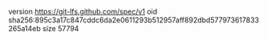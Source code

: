 version https://git-lfs.github.com/spec/v1
oid sha256:895c3a17c847cddc6da2e0611293b512957aff892dbd577973617833265a14eb
size 57794
